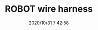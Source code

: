 ﻿---
layout: post 
title: ROBOT wire harness
is_home: true
tags: RB
categories: wire-harness
overview: ROBOT wire harness
series: RB
part_number: 9-1000
thumb_img: static/202010/468-thumb-20201031154354.jpg
image: static/202010/468-20201031154354.jpg
date: 2020/10/31 7:42:58
---



